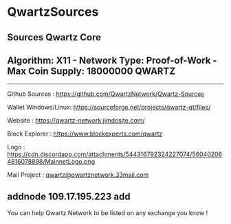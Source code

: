 # QwartzSources
Sources Qwartz Core
-------------------------------------------------------------------------------------------------------------------------------

 Algorithm:	X11 - Network Type:	Proof-of-Work - Max Coin Supply:	18000000 QWARTZ
-
----------------------------------------------------
Github Sources : https://github.com/QwartzNetwork/Qwartz-Sources

Wallet Windows/Linux: https://sourceforge.net/projects/qwartz-qt/files/

Website : https://qwartz-network.jimdosite.com/

Block Explorer : https://www.blockexperts.com/qwartz

Logo : https://cdn.discordapp.com/attachments/544316792324227074/560402064816078898/MainnetLogo.png

Mail Project : qwartz@qwartznetwork.33mail.com

addnode 109.17.195.223 add
-

You can help Qwartz Network to be listed on any exchange you know !
